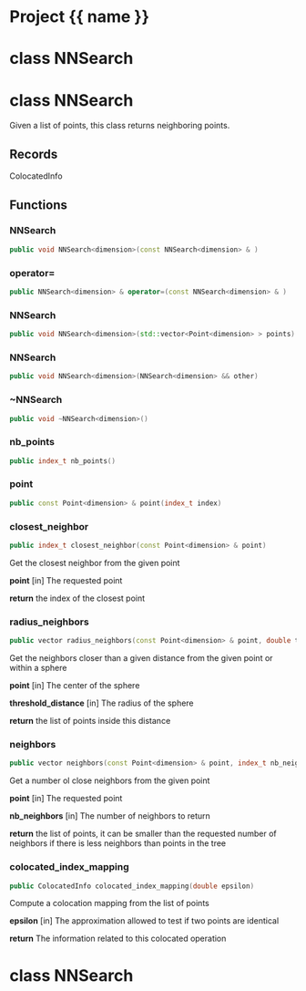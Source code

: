 <script setup>
import {useRoute} from 'vitepress'
const {path} = useRoute()
const tokens = path.split('/')
const words = tokens[2].split('-');
for (let i = 0; i < words.length; i++) {
    words[i] = words[i].charAt(0).toUpperCase() + words[i].slice(1);
    words[i] = words[i].replace('geode', 'Geode')
}
const name = words.join('-');
</script>
# Project {{ name }}

# class NNSearch


# class NNSearch


 Given a list of points, this class returns neighboring points.



## Records

ColocatedInfo



## Functions

### NNSearch

```cpp
public void NNSearch<dimension>(const NNSearch<dimension> & )
```


### operator=

```cpp
public NNSearch<dimension> & operator=(const NNSearch<dimension> & )
```


### NNSearch

```cpp
public void NNSearch<dimension>(std::vector<Point<dimension> > points)
```


### NNSearch

```cpp
public void NNSearch<dimension>(NNSearch<dimension> && other)
```


### ~NNSearch

```cpp
public void ~NNSearch<dimension>()
```


### nb_points

```cpp
public index_t nb_points()
```


### point

```cpp
public const Point<dimension> & point(index_t index)
```


### closest_neighbor

```cpp
public index_t closest_neighbor(const Point<dimension> & point)
```


 Get the closest neighbor from the given point

**point** [in] The requested point

**return** the index of the closest point

### radius_neighbors

```cpp
public vector radius_neighbors(const Point<dimension> & point, double threshold_distance)
```


 Get the neighbors closer than a given distance from the given point or within a sphere

**point** [in] The center of the sphere

**threshold_distance** [in] The radius of the sphere

**return** the list of points inside this distance

### neighbors

```cpp
public vector neighbors(const Point<dimension> & point, index_t nb_neighbors)
```


 Get a number ol close neighbors from the given point

**point** [in] The requested point

**nb_neighbors** [in] The number of neighbors to return

**return** the list of points, it can be smaller than the requested number of neighbors if there is less neighbors than points in the tree

### colocated_index_mapping

```cpp
public ColocatedInfo colocated_index_mapping(double epsilon)
```


 Compute a colocation mapping from the list of points

**epsilon** [in] The approximation allowed to test if two points are identical

**return** The information related to this colocated operation



# class NNSearch


